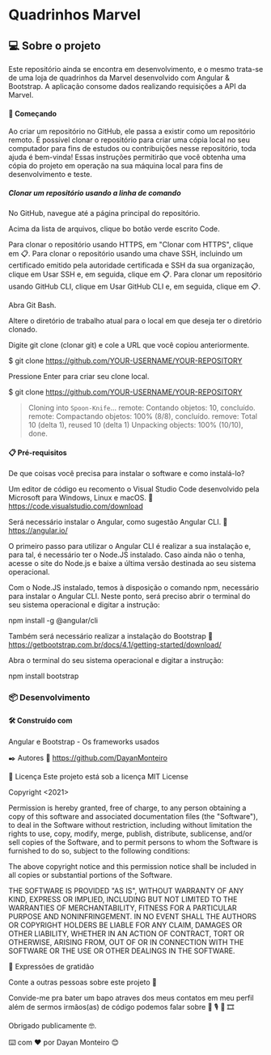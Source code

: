 # Quadrinhos Marvel

## 💻 Sobre o projeto

Este repositório ainda se encontra em desenvolvimento, e o mesmo trata-se de uma loja de quadrinhos da Marvel desenvolvido com Angular & Bootstrap.
A aplicação consome dados realizando requisições a API da Marvel.


#### 🚀 Começando

Ao criar um repositório no GitHub, ele passa a existir como um repositório remoto. É possível clonar o repositório para criar uma cópia local no seu computador para fins de estudos ou contribuições nesse repositório, toda ajuda é bem-vinda!
Essas instruções permitirão que você obtenha uma cópia do projeto em operação na sua máquina local para fins de desenvolvimento e teste.

##### Clonar um repositório usando a linha de comando

No GitHub, navegue até a página principal do repositório.

Acima da lista de arquivos, clique bo botão verde escrito Code. 

Para clonar o repositório usando HTTPS, em "Clonar com HTTPS", clique em :clipboard:. Para clonar o repositório usando uma chave SSH, incluindo um certificado emitido pela autoridade certificada e SSH da sua organização, clique em Usar SSH e, em seguida, clique em :clipboard:. Para clonar um repositório usando GitHub CLI, clique em Usar GitHub CLI e, em seguida, clique em :clipboard:.

Abra Git Bash.

Altere o diretório de trabalho atual para o local em que deseja ter o diretório clonado.

Digite git clone (clonar git) e cole a URL que você copiou anteriormente.

$ git clone https://github.com/YOUR-USERNAME/YOUR-REPOSITORY

Pressione Enter para criar seu clone local.

$ git clone https://github.com/YOUR-USERNAME/YOUR-REPOSITORY
> Cloning into `Spoon-Knife`...
> remote: Contando objetos: 10, concluído.
> remote: Compactando objetos: 100% (8/8), concluído.
> remove: Total 10 (delta 1), reused 10 (delta 1)
> Unpacking objects: 100% (10/10), done.

####  📋 Pré-requisitos
De que coisas você precisa para instalar o software e como instalá-lo?

Um editor de código eu recomento o Visual Studio Code desenvolvido pela Microsoft para Windows, Linux e macOS.
:link:   https://code.visualstudio.com/download

Será necessário instalar o Angular, como sugestão Angular CLI.
:link: https://angular.io/

O primeiro passo para utilizar o Angular CLI é realizar a sua instalação e, para tal, é necessário ter o Node.JS instalado. Caso ainda não o tenha, acesse o site do Node.js e baixe a última versão destinada ao seu sistema operacional.

Com o Node.JS instalado, temos à disposição o comando npm, necessário para instalar o Angular CLI. Neste ponto, será preciso abrir o terminal do seu sistema operacional e digitar a instrução:

npm install -g @angular/cli

Também será necessário realizar a instalação do Bootstrap
:link: https://getbootstrap.com.br/docs/4.1/getting-started/download/

Abra o terminal do seu sistema operacional e digitar a instrução:

npm install bootstrap


### 📦 Desenvolvimento



#### 🛠️ Construído com

Angular e Bootstrap - Os frameworks usados




✒️ Autores
:link: https://github.com/DayanMonteiro



📄 Licença
Este projeto está sob a licença MIT License

Copyright <2021> <Dayan Monteiro>

Permission is hereby granted, free of charge, to any person obtaining a copy of this software and associated documentation files (the "Software"), to deal in the Software without restriction, including without limitation the rights to use, copy, modify, merge, publish, distribute, sublicense, and/or sell copies of the Software, and to permit persons to whom the Software is furnished to do so, subject to the following conditions:

The above copyright notice and this permission notice shall be included in all copies or substantial portions of the Software.

THE SOFTWARE IS PROVIDED "AS IS", WITHOUT WARRANTY OF ANY KIND, EXPRESS OR IMPLIED, INCLUDING BUT NOT LIMITED TO THE WARRANTIES OF MERCHANTABILITY, FITNESS FOR A PARTICULAR PURPOSE AND NONINFRINGEMENT. IN NO EVENT SHALL THE AUTHORS OR COPYRIGHT HOLDERS BE LIABLE FOR ANY CLAIM, DAMAGES OR OTHER LIABILITY, WHETHER IN AN ACTION OF CONTRACT, TORT OR OTHERWISE, ARISING FROM, OUT OF OR IN CONNECTION WITH THE SOFTWARE OR THE USE OR OTHER DEALINGS IN THE SOFTWARE.

🎁 Expressões de gratidão

Conte a outras pessoas sobre este projeto 📢

Convide-me pra bater um bapo atraves dos meus contatos em meu perfil 
além de sermos irmãos(as) de código podemos falar sobre :musical_note: :studio_microphone: :guitar: :film_strip:

Obrigado publicamente 🤓.

⌨️ com ❤️ por Dayan Monteiro 😊
